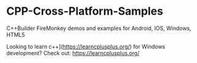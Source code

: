 # CPP-Cross-Platform-Samples
C++Builder FireMonkey demos and examples for Android, IOS, Windows, HTML5

Looking to learn c++](https://learncplusplus.org/) for Windows development? Check out:
<https://learncplusplus.org/>


